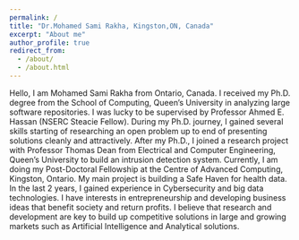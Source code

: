 ```yaml
---
permalink: /
title: "Dr.Mohamed Sami Rakha, Kingston,ON, Canada"
excerpt: "About me"
author_profile: true
redirect_from: 
  - /about/
  - /about.html
---
```

Hello, I am Mohamed Sami Rakha from Ontario, Canada. I received my Ph.D. degree from the School of Computing, Queen’s University in analyzing large software repositories. I was lucky to be supervised by Professor Ahmed E. Hassan (NSERC Steacie Fellow). During my Ph.D. journey, I gained several skills starting of researching an open problem up to end of presenting solutions cleanly and attractively.     After my Ph.D., I joined a research project with Professor Thomas Dean from Electrical and Computer Engineering, Queen’s University to build an intrusion detection system. Currently, I am doing my Post-Doctoral Fellowship at the Centre of Advanced Computing, Kingston, Ontario. My main project is building a Safe Haven for health data.  In the last 2 years, I gained experience in Cybersecurity and big data technologies.   I have interests in entrepreneurship and developing business ideas that benefit society and return profits. I believe that research and development are key to build up competitive solutions in large and growing markets such as Artificial Intelligence and Analytical solutions.

 
